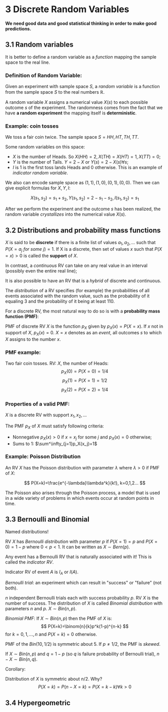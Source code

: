 # 3 Discrete Random Variables

**We need good data and good statistical thinking in order to make good predictions.**

## 3.1 Random variables

It is better to define a random variable as a *function* mapping the sample space to the real line.

### Definition of Random Variable:

Given an experiment with sample space $S$, a *random variable* is a function from the sample space $S$ to the real numbers $\mathbb{R}$.

A random variable $X$ assigns a numerical value $X(s)$ to each possible outcome $s$ of the experiment. The randomness comes from the fact that we have **a random experiment** the mapping itself is **deterministic**.

### Example: coin tosses

We toss a fair coin twice. The sample space $S={HH, HT, TH, TT}$.

Some random variables on this space:

- $X$ is the number of Heads. So $X(HH)=2,X(TH)=X(HT)=1, X(TT)=0$;
- $Y$ is the number of Tails. $Y=2-X$ or $Y(s)=2-X(s) \forall s$;
- $I$ is 1 is the first toss lands Heads and 0 otherwise. This is an example of *indicator random variable*.

We also can encode sample space as ${(1,1),(1,0),(0,1),(0,0)}$. Then we can give explicit formulas for $X,Y,I:$

$$X(s_1,s_2)=s_1+s_2,Y(s_1,s_2)=2-s_1-s_2,I(s_1,s_2)=s_1$$

After we perform the experiment and the outcome $s$ has been realized, the random variable *crystallizes* into the numerical value  $X(s)$.

## 3.2 Distributions and probability mass functions

$X$ is said to be **discrete** if there is a finite list of values $a_1, a_2, ...$ such that $P(X=a_j\ for\ some\ j)=1.$ If X is a discrete, then set of values $x$ such that $P(X=x)>0$ is called the **support** of $X$.

In contrast, a *continuous* RV can take on any real value in an interval (possibly even the entire real line);

It is also possible to have an RV that is a *hybrid* of discrete and continuous.

The *distribution* of a RV specifies (for example) the probabilities of all events associated with the random value, such as the probability of it equaling 3 and the probability of it being at least 110.

For a discrete RV, the most natural way to do so is with a **probability mass function (PMF)**:

PMF of discrete RV $X$ is the function $p_X$ given by $p_X(x)=P(X=x)$. If $x$ not in support of $X$, $p_X(x)=0$. $X=x$ denotes as an *event*, all outcomes $s$ to which $X$ assigns to the number $x$.

### PMF example:

Two fair coin tosses. RV: $X$, the number of Heads:
$$
p_X(0)=P(X=0)=1/4
$$
$$
p_X(1)=P(X=1)=1/2
$$
$$
p_X(2)=P(X=2)=1/4
$$

### Properties of a valid PMF:

$X$ is a discrete RV with support $x_1, x_2, ...$

The PMF $p_X$ of $X$ must satisfy following criteria:

* Nonnegative $p_X(x)>0$ if $x=x_j$ for some $j$ and $p_X(x)=0$ otherwise;
* Sums to 1: $\sum^\infty_{j=1}p_X(x_j)=1$

### Example: Poisson Distribution

An RV $X$ has the Poisson distribution with parameter $\lambda$ where $\lambda>0$ if PMF of $X$:

$$
P(X=k)=\frac{e^{-\lambda}\lambda^k}{k!}, k=0,1,2...
$$

The Poisson also arises through the Poisson process, a model that is used in a wide variety of problems in which events occur at random points in time.

## 3.3 Bernoulli and Binomial

Named distributions!

RV $X$ has *Bernoulli distribution* with parameter $p$ if $P(X=1)=p$ and $P(X=0)=1-p$ where $0<p<1$.
It can be written as $X \sim Bern(p)$.

Any event has a Bernoulli RV that is naturally associated with it!
This is called the *indicator RV*.

Indicator RV of event $A$ is $I_A$ or $I(A)$.

*Bernoulli trial*: an experiment which can result in "success" or "failure" (not both).

$n$ independent Bernoulli trials each with success probability $p$.
RV $X$ is the number of success. The distribution of $X$ is called *Binomial distribution* with parameters $n$ and $p$. $X \sim Bin(n,p)$.

*Binomial PMF*:
If $X \sim Bin(n,p)$ then the PMF of $X$ is:
$$
P(X=k)=\binom{n}{k}p^k(1-p)^{n-k}
$$
for $k=0,1,...,n$ and $P(X=k)=0$ otherwise.

PMF of the $Bin(10,1/2)$ is symmetric about 5. If $p\neq1/2$, the PMF is *skewed*.

If $X \sim Bin(n, p)$ and $q=1-p$ (so $q$ is failure probability of Bernoulli trial), $n-X \sim Bin(n,q)$.

Corollary:

Distribution of $X$ is symmetric about $n/2$. Why?
$$
P(X=k)=P(n-X=k)=P(X=k-k) \forall k > 0
$$

## 3.4 Hypergeometric

